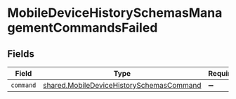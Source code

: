 # MobileDeviceHistorySchemasManagementCommandsFailed


## Fields

| Field                                                                                                | Type                                                                                                 | Required                                                                                             | Description                                                                                          |
| ---------------------------------------------------------------------------------------------------- | ---------------------------------------------------------------------------------------------------- | ---------------------------------------------------------------------------------------------------- | ---------------------------------------------------------------------------------------------------- |
| `command`                                                                                            | [shared.MobileDeviceHistorySchemasCommand](../../models/shared/mobiledevicehistoryschemascommand.md) | :heavy_minus_sign:                                                                                   | N/A                                                                                                  |